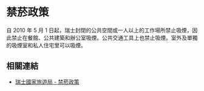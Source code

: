 # 禁菸政策

自 2010 年 5 月 1 日起，瑞士封閉的公共空間或一人以上的工作場所禁止吸煙，因此禁止在餐館、公共建築和辦公室吸煙。公共交通工具上也禁止吸煙。室外及單獨的吸煙室和私人住宅里可以吸煙。

## 相關連結

- [瑞士國家旅遊局 - 禁菸政策](https://www.myswitzerland.com/zh-hant/planning/about-switzerland/general-facts/general-information/smoking-policy/)

